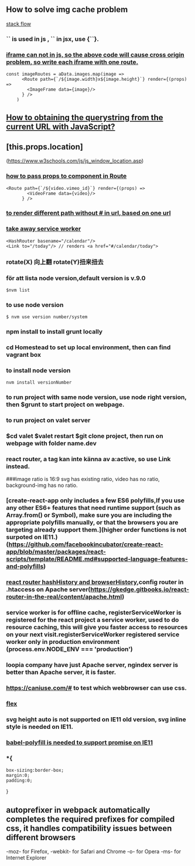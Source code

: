 ## How to solve img cache problem
[stack flow](https://stackoverflow.com/questions/728616/disable-cache-for-some-images)
### \`\` is used in js , \`\` in jsx, use {\`\`}.

<!-- ## [to solve iframe autoreload problem](https://stackoverflow.com/questions/38093760/how-to-access-a-dom-element-in-react-what-is-the-equilvalent-of-document-getele)
```
setSize(width,height){
		var newSize = {width: width,height: height}
		this.setState(newSize,function(){
				this.refs.remoteFrame.contentWindow.location.reload(true); // this is the key to solve the iFrame reload issue.
			});
	}
	render() {
		let k = 1;
		const newList = aData.sections.map(section => section.posts.map( post => {return <Post key={k++} set={this.setSize} eachPost={post} />}));
```
```
<iframe ref="remoteFrame"
	key={`${this.state.width}x${this.state.height}`}
	src={`../dist/${this.state.width}x${this.state.height}/index.html`}
	width='980'
	height='300'>
  </iframe>
``` -->
### [iframe can not in js, so the above code will cause cross origin problem, so write each iframe with one route.](https://stackoverflow.com/questions/25098021/securityerror-blocked-a-frame-with-origin-from-accessing-a-cross-origin-frame)
```
const imageRoutes = aData.images.map(image =>
      <Route path={`/${image.width}x${image.height}`} render={(props) =>
        <ImageFrame data={image}/>
      } />
    )
```


## [How to obtaining the querystring from the current URL with JavaScript?](https://stackoverflow.com/questions/9870512/how-to-obtaining-the-querystring-from-the-current-url-with-javascript)

## [this.props.location]
(https://www.w3schools.com/js/js_window_location.asp)

### [how to pass props to component in Route](https://github.com/ReactTraining/react-router/issues/4627)
```
<Route path={`/${video.vimeo_id}`} render={(props) =>
        <VideoFrame data={video}/>
      } />
```
### [to render different path without # in url, based on one url](https://github.com/ReactTraining/react-router/blob/master/packages/react-router-dom/docs/api/HashRouter.md)

### [take away service worker](https://github.com/facebookincubator/create-react-app/blob/master/packages/react-scripts/template/README.md#making-a-progressive-web-app)

```
<HashRouter basename="/calendar"/>
<Link to="/today"/> // renders <a href="#/calendar/today">
```

### rotate(X) 向上翻 rotate(Y)扭来扭去
### för att lista node version,default version is v.9.0
```
$nvm list
```
### to use node version
```$ nvm use version number/system```
### npm install to install grunt locally

### cd Homestead to set up local environment, then can find vagrant box
### to install node version
```
nvm install versionNumber
```
### to run project with same node version, use node right version, then $grunt to start project on webpage.
### to run project on valet server
### $cd valet $valet restart $git clone project,  then run on webpage with folder name.dev

### react router, a tag kan inte känna av a:active, so use Link instead.
###image ratio is 16:9 svg has existing ratio, video has no ratio, background-img has no ratio.

### [create-react-app only includes a few ES6 polyfills,If you use any other ES6+ features that need runtime support (such as Array.from() or Symbol), make sure you are including the appropriate polyfills manually, or that the browsers you are targeting already support them.](higher order functions is not surpoted on IE11.)(https://github.com/facebookincubator/create-react-app/blob/master/packages/react-scripts/template/README.md#supported-language-features-and-polyfills)

### [react router hashHistory and browserHistory](http://dobit.top/Detail/350.html),config router in .htaccess on Apache server(https://gkedge.gitbooks.io/react-router-in-the-real/content/apache.html)

### service worker is for offline cache, registerServiceWorker is registered for the react project a service worker, used to do resource caching, this will give you faster access to resources on your next visit.registerServiceWorker registered service worker only in production environment (process.env.NODE_ENV === 'production')

### loopia company have just Apache server, ngindex server is better than Apache server, it is faster.
### https://caniuse.com/# to test which webbrowser can use css.

### [flex](https://stackoverflow.com/questions/33371765/vertically-center-and-left-align-a-column-of-flex-items)
### svg height auto is not supported on IE11 old version, svg inline style is needed on IE11.

### [babel-polyfill is needed to support promise on IE11](http://www.ruanyifeng.com/blog/2016/01/babel.html)

### *{
	box-sizing:border-box;
	margin:0;
	padding:0;
}
## autoprefixer in webpack automatically completes the required prefixes for compiled css, it handles compatibility issues between different browsers
-moz- for Firefox, 
-webkit- for Safari and Chrome
-o- for Opera
-ms- for Internet Explorer